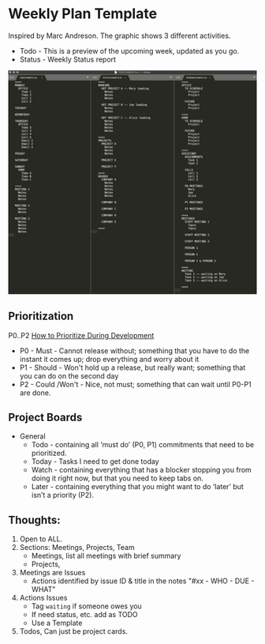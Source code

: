 # Weekly Plan Template

Inspired by Marc Andreson. The graphic shows 3 different activities.
* Todo - This is a preview of the upcoming week, updated as you go.
* Status - Weekly Status report

![Andresson's text file](pmarca-notes.png)

## Prioritization

P0..P2 [How to Prioritize During Development](https://www.bluelabellabs.com/blog/a-primer-on-prioritization/)
* P0 - Must - Cannot release without; something that you have to do the instant it comes up; drop everything and worry about it
* P1 - Should - Won't hold up a release, but really want; something that you can do on the second day
* P2 - Could /Won't - Nice, not must; something that can wait until P0-P1 are done.

## Project Boards

* General
   * Todo - containing all ‘must do’ (P0, P1) commitments that need to be prioritized.
   * Today - Tasks I need to get done today
   * Watch - containing everything that has a blocker stopping you from doing it right now, but that you need to keep tabs on.
   * Later - containing  everything that you might want to do ‘later’ but isn’t a priority (P2).

## Thoughts:

1. Open to ALL.
1. Sections: Meetings, Projects, Team
   - Meetings, list all meetings with brief summary
   - Projects, 
2. Meetings are Issues
   - Actions identified by issue ID & title in the notes "#xx - WHO - DUE - WHAT"
2. Actions Issues
   - Tag `waiting` if someone owes you
   - If need status, etc. add as TODO
   - Use a Template
3. Todos, Can just be project cards.
